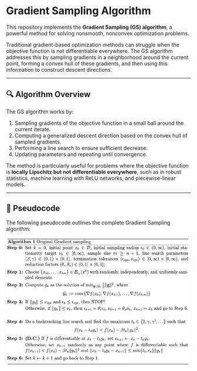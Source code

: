 # Gradient Sampling Algorithm

This repository implements the **Gradient Sampling (GS) algorithm**, a powerful method for solving nonsmooth, nonconvex optimization problems.

Traditional gradient-based optimization methods can struggle when the objective function is not differentiable everywhere. The GS algorithm addresses this by sampling gradients in a neighborhood around the current point, forming a convex hull of these gradients, and then using this information to construct descent directions.

---

## 🔍 Algorithm Overview

The GS algorithm works by:

1. Sampling gradients of the objective function in a small ball around the current iterate.
2. Computing a generalized descent direction based on the convex hull of sampled gradients.
3. Performing a line search to ensure sufficient decrease.
4. Updating parameters and repeating until convergence.

The method is particularly useful for problems where the objective function is **locally Lipschitz but not differentiable everywhere**, such as in robust statistics, machine learning with ReLU networks, and piecewise-linear models.

---

## 📌 Pseudocode

The following pseudocode outlines the complete Gradient Sampling algorithm:

<p align="center">
  <img src="assets/alg1.png?raw=true" width="600" alt="Gradient Sampling Pseudocode">
</p>
